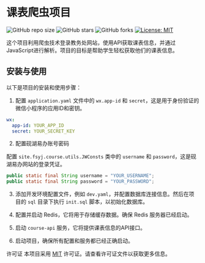 # 课表爬虫项目

![GitHub repo size](https://img.shields.io/github/repo-size/fsyj-123/general-course)
![GitHub stars](https://img.shields.io/github/stars/fsyj-123/general-course?style=social)
![GitHub forks](https://img.shields.io/github/forks/fsyj-123/general-course?style=social)
[![License: MIT](https://img.shields.io/badge/License-MIT-yellow.svg)](https://opensource.org/licenses/MIT)

这个项目利用爬虫技术登录教务处网站，使用API获取课表信息，并通过JavaScript进行解析。项目的目标是帮助学生轻松获取他们的课表信息。

## 安装与使用

以下是项目的安装和使用步骤：

1. 配置 `application.yaml` 文件中的 `wx.app-id` 和 `secret`，这是用于身份验证的微信小程序的应用ID和密钥。
```yaml
wx:
  app-id: YOUR_APP_ID
  secret: YOUR_SECRET_KEY
```

2. 配置砚湖易办账号密码

配置 `site.fsyj.course.utils.JWConsts` 类中的 `username` 和 `password`，这是砚湖易办网站的登录凭证。

```java
public static final String username = "YOUR_USERNAME";
public static final String password = "YOUR_PASSWORD";
```

3. 添加开发环境配置文件，例如 `dev.yaml`，并配置数据库连接信息。然后在项目的 `sql` 目录下执行 `init.sql` 脚本，以初始化数据库。



4. 配置并启动 Redis，它将用于存储缓存数据。确保 Redis 服务器已经启动。

5. 启动 `course-api` 服务，它将提供课表信息的API接口。

6. 启动项目，确保所有配置和服务都已经正确启动。


许可证
本项目采用 [MIT](https://opensource.org/licenses/MIT) 许可证。请查看许可证文件以获取更多信息。